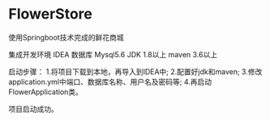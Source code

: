 # FlowerStore
使用Springboot技术完成的鲜花商城

集成开发环境 IDEA
数据库 Mysql5.6
JDK 1.8以上
maven 3.6以上

启动步骤：
1.将项目下载到本地，再导入到IDEA中;
2.配置好jdk和maven;
3.修改application.yml中端口、数据库名称、用户名及密码等;
4.再启动FlowerApplication类。

项目启动成功。